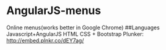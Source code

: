 # AngularJS-menus

Online menus(works better in Google Chrome)
##Languages
Javascript+AngularJS
HTML
CSS + Bootstrap
Plunker: http://embed.plnkr.co/dEY7ag/
